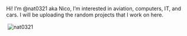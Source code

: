 Hi! I’m @nat0321 aka Nico,
I’m interested in aviation, computers, IT, and cars.
I will be uploading the random projects that I work on here.

<p>&nbsp;<img align="center" src="https://github-readme-stats.vercel.app/api?username=nat0321&show_icons=true&locale=en&theme=dark" alt="nat0321" /></p>
